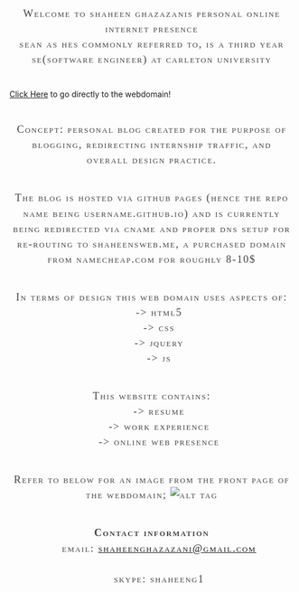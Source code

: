 <style>
        p:first-letter{
               text-transform: uppercase;
        }
        
        p {
        color: #424242;
        font-family: "Adobe Caslon Pro", "Hoefler Text", Georgia, Garamond, Times, serif;
	letter-spacing:0.1em;
	text-align:center;
	margin: 40px auto;
	text-transform: lowercase;
	line-height: 145%;
	font-size: 14pt;
	font-variant: small-caps;
        }
</style>
<p>Welcome to Shaheen Ghazazanis personal online internet presence <br/>
        Sean as hes commonly referred to, is a Third Year SE(Software Engineer) at Carleton University</p>
<a href="http://shaheensweb.me">Click Here</a> to go directly to the webdomain! 

Concept: Personal blog created for the purpose of blogging, redirecting internship traffic, and overall design practice. <br />

The blog is hosted via github pages (hence the repo name being Username.github.io) and is currently being redirected
via CNAME and proper DNS setup for re-routing to shaheensweb.me, a purchased domain from Namecheap.com for roughly 8-10$ <br />

In terms of design this web domain uses aspects of: <br />
&nbsp;&nbsp;&nbsp;&nbsp;-> HTML5<br />
&nbsp;&nbsp;&nbsp;&nbsp;-> CSS<br />
&nbsp;&nbsp;&nbsp;&nbsp;-> jQuery <br />
&nbsp;&nbsp;&nbsp;&nbsp;-> JS <br />
  
This website contains: <br />
&nbsp;&nbsp;&nbsp;&nbsp;-> Resume <br />
&nbsp;&nbsp;&nbsp;&nbsp;-> Work Experience <br />
&nbsp;&nbsp;&nbsp;&nbsp;-> Online Web Presence <br />

Refer to below for an image from the front page of the webdomain;
![alt tag](http://i.imgur.com/SpKUBX8.jpg)

<b>Contact information</b> <br />
&nbsp;&nbsp;&nbsp;&nbsp;Email: shaheenghazazani@gmail.com  <br />     
&nbsp;&nbsp;&nbsp;&nbsp;Skype: shaheeng1 


  
  
